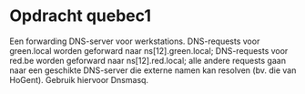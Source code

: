# Opdracht quebec1

Een forwarding DNS-server voor werkstations. DNS-requests voor green.local worden geforward
naar ns[12].green.local; DNS-requests voor red.be worden geforward naar ns[12].red.local; alle
andere requests gaan naar een geschikte DNS-server die externe namen kan resolven (bv. die van
HoGent). Gebruik hiervoor Dnsmasq.